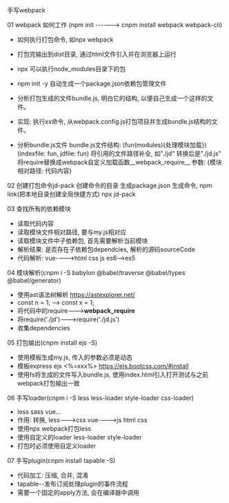 手写webpack

01 webpack 如何工作  (npm init ------>  cnpm install webpack webpack-cli)
- 如何执行打包命令, 如npx webpack
- 打包完输出到dist目录, 通过html文件引入并在浏览器上运行
- npx 可以执行node_modules目录下的包
- npm init -y 自动生成一个package.json依赖包管理文件
- 分析打包生成的文件bundle.js, 明白它的结构, 以便自己生成一个这样的文件。
- 实现: 执行xx命令, 从webpack.config.js打包项目并生成bundle.js结构的文件。

- 分析bundle.js文件
bundle.js文件结构: (fun(modules){处理模块加载})(indexfile: fun, jdfile: fun)
将引用的文件路径补全, 如"./jd" 转换后是"./jd.js"
将require替换成webpack自定义加载函数__webpack_require__
参数: {模块相对路径: 代码内容}

02 创建打包命令jd-pack
创建命令的目录
生成package.json
生成命令, npm link(把本地目录创建全局快捷方式)
npx jd-pack 

03 查找所有的依赖模块
- 读取代码内容
- 读取模块文件相对路径, 要与my.js相对应
- 读取模块文件中子依赖包, 首先需要解析当前模块
- 解析结果: 是否存在子依赖包dependcies, 解析的源码sourceCode
- 代码解析: vue---->html css js   es6-->es5

04 模块解析(cnpm i -S babylon @babel/traverse @babel/types @babel/generator)
- 使用ast语法树解析  https://astexplorer.net/
- const n = 1; --> const x = 1;
- 将代码中的require--->__webpack_require__
- 将require('./jd')--->require('./jd.js')
- 收集dependencies 

05 打包输出(cnpm install ejs -S)
- 使用模板生成my.js, 传入的参数必须是动态
- 模板express ejs <%=xxx%> https://ejs.bootcss.com/#install
- 使用fs将生成的文件写入bundle.js, 使用index.html引入打开测试与之前webpack打包输出一致
 
06 手写loader(cnpm i -S less less-loader style-loader css-loader)
- less sass vue...
- 作用: 转换, less--->css   vue---->js html css
- 使用npx webpack打包less
- 使用自定义的loader  less-loader  style-loader
- 打包时必须使用自定义loader

07 手写plugin(cnpm install tapable -S)
- 代码加工: 压缩, 合并, 混淆
- tapable--发布订阅处理plugin的事件流程
- 需要一个固定的apply方法, 会在编译器中调用
